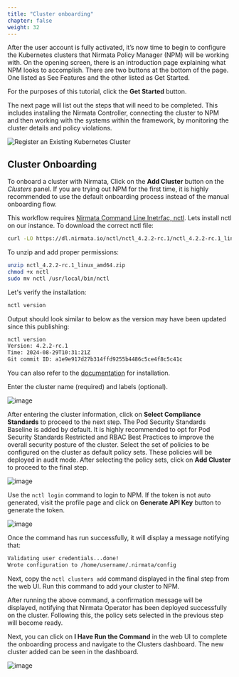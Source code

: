 ```yaml
---
title: "Cluster onboarding" 
chapter: false
weight: 32 
---
```


After the user account is fully activated, it’s now time to begin to configure the Kubernetes clusters that Nirmata Policy Manager (NPM) will be working with. On the opening screen, there is an introduction page explaining what NPM looks to accomplish. There are two buttons at the bottom of the page. One listed as See Features and the other listed as Get Started.

For the purposes of this tutorial, click the **Get Started** button.

The next page will list out the steps that will need to be completed. This includes installing the Nirmata Controller, connecting the cluster to NPM and then working with the systems within the framework, by monitoring the cluster details and policy violations.

![Register an Existing Kubernetes Cluster](/images/register.jpg)

## Cluster Onboarding
To onboard a cluster with Nirmata,
 Click on the **Add Cluster** button on the *Clusters* panel. If you are trying out NPM for the first time, it is highly recommended to use the default onboarding process instead of the manual onboarding flow.

This workflow requires [Nirmata Command Line Inetrfac, nctl](https://downloads.nirmata.io/nctl/downloads/). Lets install nctl on our instance. To download the correct nctl file:

```bash
curl -LO https://dl.nirmata.io/nctl/nctl_4.2.2-rc.1/nctl_4.2.2-rc.1_linux_amd64.zip
```

To unzip and add proper permissions:

```bash
unzip nctl_4.2.2-rc.1_linux_amd64.zip
chmod +x nctl
sudo mv nctl /usr/local/bin/nctl
```

Let's verify the installation:

```bash
nctl version
```

Output should look similar to below as the version may have been updated since this publishing:

```bash
nctl version
Version: 4.2.2-rc.1
Time: 2024-08-29T10:31:21Z
Git commit ID: a1e9e917d27b314ffd9255b4486c5ce4f8c5c41c
```

You can also refer to the [documentation](https://docs.nirmata.io/docs/nctl/installation/) for installation.

Enter the cluster name (required) and labels (optional).

![image](/images/add_cluster_1.png)

After entering the cluster information, click on **Select Compliance Standards** to proceed to the next step.
The Pod Security Standards Baseline is added by default. It is highly recommended to opt for Pod Security Standards Restricted and RBAC Best Practices to improve the overall security posture of the cluster.
Select the set of policies to be configured on the cluster as default policy sets. These policies will be deployed in audit mode. After selecting the policy sets, click on **Add Cluster** to proceed to the final step.

![image](/images/add_cluster_2.png)

Use the `nctl login` command to login to NPM. If the token is not auto generated, visit the profile page and click on **Generate API Key** button to generate the token.

![image](/images/add_cluster_3.png)

Once the command has run successfully, it will display a message notifying that:
```bash
Validating user credentials...done!
Wrote configuration to /home/username/.nirmata/config
```
Next, copy the `nctl clusters add` command displayed in the final step from the web UI. Run this command to add your cluster to NPM.

After running the above command, a confirmation message will be displayed, notifying that Nirmata Operator has been deployed successfully  on the cluster. Following this, the policy sets selected in the previous step will become ready.

Next, you can click on  **I Have Run the Command** in the web UI to complete the onboarding process and navigate to the Clusters dashboard. The new cluster added can be seen in the dashboard.

![image](/images/onboarding_confirmation.png)